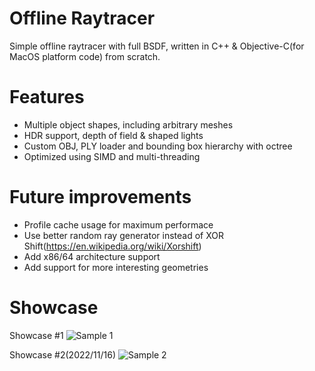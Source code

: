 # Offline Raytracer
Simple offline raytracer with full BSDF, written in C++ & Objective-C(for MacOS platform code) from scratch.

# Features
- Multiple object shapes, including arbitrary meshes
- HDR support, depth of field & shaped lights
- Custom OBJ, PLY loader and bounding box hierarchy with octree
- Optimized using SIMD and multi-threading

# Future improvements
- Profile cache usage for maximum performace
- Use better random ray generator instead of XOR Shift(https://en.wikipedia.org/wiki/Xorshift)
- Add x86/64 architecture support
- Add support for more interesting geometries

# Showcase
Showcase #1
![Sample 1](showcase/1.hdr)

Showcase #2(2022/11/16)
![Sample 2](showcase/2.hdr)








